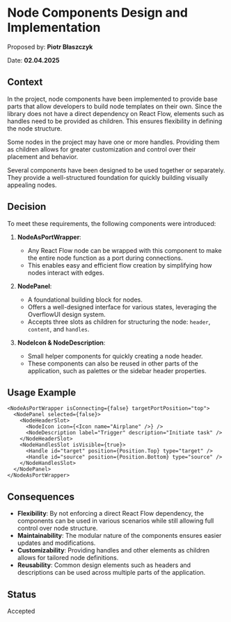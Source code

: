 # Node Components Design and Implementation

Proposed by: **Piotr Błaszczyk**

Date: **02.04.2025**

## Context

In the project, node components have been implemented to provide base parts that allow developers to build node templates on their own. Since the library does not have a direct dependency on React Flow, elements such as handles need to be provided as children. This ensures flexibility in defining the node structure.

Some nodes in the project may have one or more handles. Providing them as children allows for greater customization and control over their placement and behavior.

Several components have been designed to be used together or separately. They provide a well-structured foundation for quickly building visually appealing nodes.

## Decision

To meet these requirements, the following components were introduced:

1. **NodeAsPortWrapper**:

   - Any React Flow node can be wrapped with this component to make the entire node function as a port during connections.
   - This enables easy and efficient flow creation by simplifying how nodes interact with edges.

2. **NodePanel**:

   - A foundational building block for nodes.
   - Offers a well-designed interface for various states, leveraging the OverflowUI design system.
   - Accepts three slots as children for structuring the node: `header`, `content`, and `handles`.

3. **NodeIcon & NodeDescription**:

   - Small helper components for quickly creating a node header.
   - These components can also be reused in other parts of the application, such as palettes or the sidebar header properties.

## Usage Example

```tsx
<NodeAsPortWrapper isConnecting={false} targetPortPosition="top">
  <NodePanel selected={false}>
    <NodeHeaderSlot>
      <NodeIcon icon={<Icon name="Airplane" />} />
      <NodeDescription label="Trigger" description="Initiate task" />
    </NodeHeaderSlot>
    <NodeHandlesSlot isVisible={true}>
      <Handle id="target" position={Position.Top} type="target" />
      <Handle id="source" position={Position.Bottom} type="source" />
    </NodeHandlesSlot>
  </NodePanel>
</NodeAsPortWrapper>
```

## Consequences

- **Flexibility**: By not enforcing a direct React Flow dependency, the components can be used in various scenarios while still allowing full control over node structure.
- **Maintainability**: The modular nature of the components ensures easier updates and modifications.
- **Customizability**: Providing handles and other elements as children allows for tailored node definitions.
- **Reusability**: Common design elements such as headers and descriptions can be used across multiple parts of the application.

## Status

Accepted

